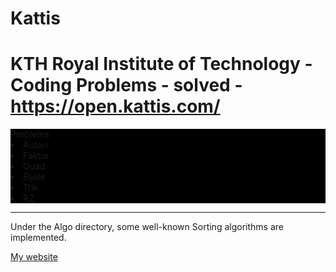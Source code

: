 # Kattis

# KTH Royal Institute of Technology - Coding Problems - solved - https://open.kattis.com/

<div style="background:black">
Problems
 <li> Autori</li>
 <li>Faktor</li>
 <li>Quad</li>
 <li> Bijele</li>
 <li>Trik</li>
 <li>R2</li>

</div>


<hr>

<p>Under the Algo directory, some well-known Sorting algorithms are implemented.</p>




<a href="http://douglaslandvik.com">My website</a>
<a href="mailto:douglas.landvik@gmail.com">
